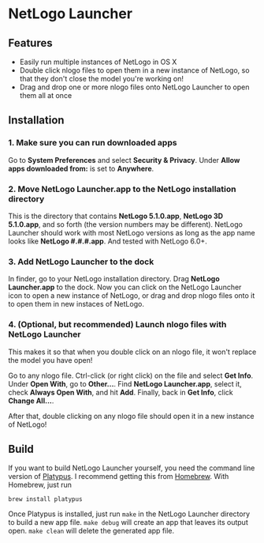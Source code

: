 NetLogo Launcher
===

Features
---

* Easily run multiple instances of NetLogo in OS X
* Double click nlogo files to open them in a new instance of NetLogo, so that they don't close the model you're working on!
* Drag and drop one or more nlogo files onto NetLogo Launcher to open them all at once

Installation
---

### 1. Make sure you can run downloaded apps

Go to **System Preferences** and select **Security & Privacy**. Under **Allow apps downloaded from:** is set to **Anywhere**.

### 2. Move **NetLogo Launcher.app** to the NetLogo installation directory

This is the directory that contains **NetLogo 5.1.0.app**, **NetLogo 3D 5.1.0.app**, and so forth (the version numbers may be different). NetLogo Launcher should work with most NetLogo versions as long as the app name looks like **NetLogo #.#.#.app**. And tested with NetLogo 6.0+.

### 3. Add NetLogo Launcher to the dock

In finder, go to your NetLogo installation directory. Drag **NetLogo Launcher.app** to the dock. Now you can click on the NetLogo Launcher icon to open a new instance of NetLogo, or drag and drop nlogo files onto it to open them in new instaces of NetLogo.

### 4. (Optional, but recommended) Launch nlogo files with NetLogo Launcher

This makes it so that when you double click on an nlogo file, it won't replace the model you have open!

Go to any nlogo file. Ctrl-click (or right click) on the file and select **Get Info**. Under **Open With**, go to **Other...**. Find **NetLogo Launcher.app**, select it, check **Always Open With**, and hit **Add**. Finally, back in **Get Info**, click **Change All...**.

After that, double clicking on any nlogo file should open it in a new instance of NetLogo!


Build
---

If you want to build NetLogo Launcher yourself, you need the command line version of [Platypus](http://www.sveinbjorn.org/platypus). I recommend getting this from [Homebrew](http://brew.sh/). With Homebrew, just run

    brew install platypus

Once Platypus is installed, just run `make` in the NetLogo Launcher directory to build a new app file. `make debug` will create an app that leaves its output open. `make clean` will delete the generated app file.
